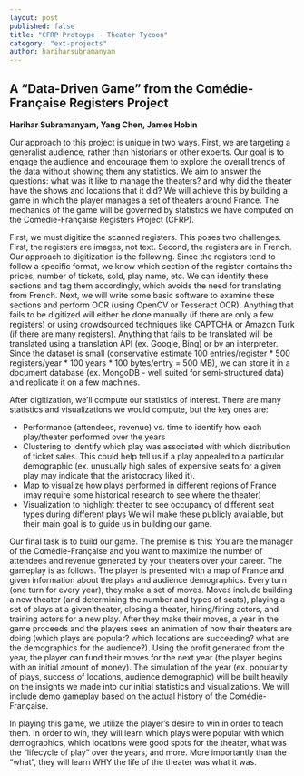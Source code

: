 ```yaml
---
layout: post
published: false
title: "CFRP Protoype - Theater Tycoon"
category: "ext-projects"
author: hariharsubramanyam
---
```


## A “Data-Driven Game” from the Comédie-Française Registers Project

**Harihar Subramanyam, Yang Chen, James Hobin**

Our approach to this project is unique in two ways. First, we are targeting a generalist audience, rather than historians or other experts. Our goal is to engage the audience and encourage them to explore the overall trends of the data without showing them any statistics. We aim to answer the questions: what was it like to manage the theaters? and why did the theater have the shows and locations that it did? We will achieve this by building a game in which the player manages a set of theaters around France. The mechanics of the game will be governed by statistics we have computed on the Comédie-Française Registers Project (CFRP).

First, we must digitize the scanned registers. This poses two challenges. First, the registers are images, not text. Second, the registers are in French. Our approach to digitization is the following. Since the registers tend to follow a specific format, we know which section of the register contains the prices, number of tickets, sold, play name, etc. We can identify these sections and tag them accordingly, which avoids the need for translating from French. Next, we will write some basic software to examine these sections and perform OCR (using OpenCV or Tesseract OCR). Anything that fails to be digitized will either be done manually (if there are only a few registers) or using crowdsourced techniques like CAPTCHA or Amazon Turk (if there are many registers). Anything that fails to be translated will be translated using a translation API (ex. Google, Bing) or by an interpreter. Since the dataset is small (conservative estimate 100 entries/register * 500 registers/year * 100 years * 100 bytes/entry = 500 MB), we can store it in a document database (ex. MongoDB - well suited for semi-structured data) and replicate it on a few machines.

After digitization, we’ll compute our statistics of interest. There are many statistics and visualizations we would compute, but the key ones are:
* Performance (attendees, revenue) vs. time to identify how each play/theater performed over the years
* Clustering to identify which play was associated with which distribution of ticket sales. This could help tell us if a play appealed to a particular demographic (ex. unusually high sales of expensive seats for a given play may indicate that the aristocracy liked it).
* Map to visualize how plays performed in different regions of France (may require some historical research to see where the theater)
* Visualization to highlight theater to see occupancy of different seat types during different plays
We will make these publicly available, but their main goal is to guide us in building our game.

Our final task is to build our game. The premise is this: You are the manager of the Comédie-Française and you want to maximize the number of attendees and revenue generated by your theaters over your career. The gameplay is as follows. The player is presented with a map of France and given information about the plays and audience demographics. Every turn (one turn for every year), they make a set of moves. Moves include building a new theater (and determining the number and types of seats), playing a set of plays at a given theater, closing a theater, hiring/firing actors, and training actors for a new play. After they make their moves, a year in the game proceeds and the players sees an animation of how their theaters are doing (which plays are popular? which locations are succeeding? what are the demographics for the audience?). Using the profit generated from the year, the player can fund their moves for the next year (the player begins with an initial amount of money). The simulation of the year (ex. popularity of plays, success of locations, audience demographic) will be built heavily on the insights we made into our initial statistics and visualizations. We will include demo gameplay based on the actual history of the Comédie-Française.

In playing this game, we utilize the player’s desire to win in order to teach them. In order to win, they will learn which plays were popular with which demographics, which locations were good spots for the theater, what was the “lifecycle of play” over the years, and more. More importantly than the “what”, they will learn WHY the life of the theater was what it was.